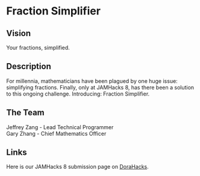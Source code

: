 # Fraction Simplifier
## Vision
Your fractions, simplified.

## Description
For millennia, mathematicians have been plagued by one huge issue: simplifying fractions. Finally, only at JAMHacks 8, has there been a solution to this ongoing challenge. Introducing: Fraction Simplifier.

## The Team
Jeffrey Zang - Lead Technical Programmer<br/>
Gary Zhang - Chief Mathematics Officer

## Links
Here is our JAMHacks 8 submission page on [DoraHacks](https://dorahacks.io/buidl/13344).